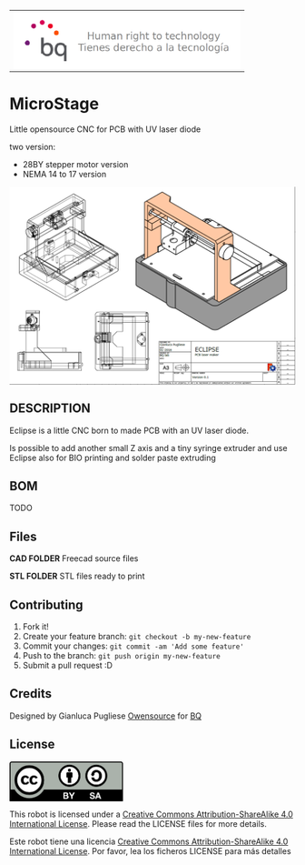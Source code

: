 <table>
<tr>
<td>
<img src="images/bq-logo-human-right-technology.png" width="400" align="center">
</td>
</tr>
</table>

# MicroStage 


Little opensource CNC for PCB with UV laser diode  

two version:

- 28BY stepper motor version
- NEMA 14 to 17 version



<td>
<img src="images/eclipse28BY.png" width="800" align="center">
</td>


## DESCRIPTION
Eclipse is a little CNC born to made PCB with an UV laser diode.

Is possible to add another small Z axis and a tiny syringe extruder and use Eclipse also for BIO printing and solder paste extruding 


## BOM
TODO

## Files
**CAD FOLDER**  Freecad source files

**STL FOLDER**  STL files ready to print



## Contributing
1. Fork it!
2. Create your feature branch: `git checkout -b my-new-feature`
3. Commit your changes: `git commit -am 'Add some feature'`
4. Push to the branch: `git push origin my-new-feature`
5. Submit a pull request :D


## Credits


Designed by Gianluca Pugliese [Owensource](https://www.owensource.com) for [BQ](https://www.bq.com)




## License
<img src="images/by-sa.png" width="200" align = "center">

This robot is licensed under a [Creative Commons Attribution-ShareAlike 4.0 International License](http://creativecommons.org/licenses/by-sa/4.0/). Please read the LICENSE files for more details.

Este robot tiene una licencia [Creative Commons Attribution-ShareAlike 4.0 International License](http://creativecommons.org/licenses/by-sa/4.0/). Por favor, lea los ficheros LICENSE para más detalles
